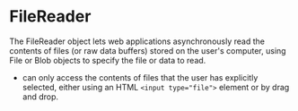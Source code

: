 
# FileReader

The FileReader object lets web applications asynchronously read the contents of files (or raw data buffers) stored on the user's computer, using File or Blob objects to specify the file or data to read.

* can only access the contents of files that the user has explicitly selected, either using an HTML `<input type="file">` element or by drag and drop.